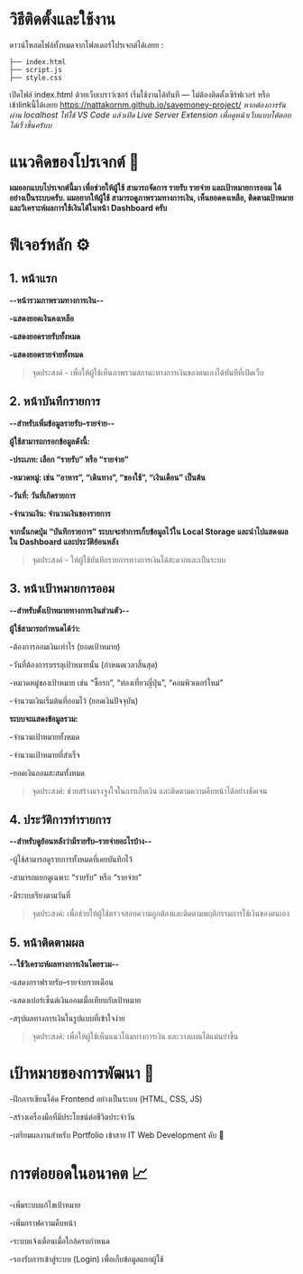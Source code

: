 # วิธีติดตั้งและใช้งาน

ดาวน์โหลดไฟล์ทั้งหมดจากโฟลเดอร์โปรเจกต์ได้เลยย
:
```
├── index.html
├── script.js
├── style.css
```

เปิดไฟล์ index.html ด้วยเว็บเบราว์เซอร์
เริ่มใช้งานได้ทันที — ไม่ต้องติดตั้งเซิร์ฟเวอร์
หรือเข้าlinkนี้ได้เลยย https://nattakornm.github.io/savemoney-project/
*หากต้องการรันผ่าน localhost
ให้ใช้ VS Code แล้วเปิด Live Server Extension เพื่อดูหน้าเว็บแบบโต้ตอบได้เร็วขึ้นครับบ*



# แนวคิดของโปรเจกต์ 🤔

**ผมออกแบบโปรเจกต์นี้มา เพื่อช่วยให้ผู้ใช้ สามารถจัดการ รายรับ รายจ่าย และเป้าหมายการออม ได้อย่างเป็นระบบครับ.
ผมอยากให้ผู้ใช้ สามารถดูภาพรวมทางการเงิน, เห็นยอดคงเหลือ, ติดตามเป้าหมาย และวิเคราะห์ผลการใช้เงินได้ในหน้า Dashboard ครับ**

# ฟีเจอร์หลัก ⚙️
## 1. หน้าแรก

**--หน้ารวมภาพรวมทางการเงิน--**

**-แสดงยอดเงินคงเหลือ**

**-แสดงยอดรายรับทั้งหมด**

**-แสดงยอดรายจ่ายทั้งหมด**

> จุดประสงค์ - เพื่อให้ผู้ใช้เห็นภาพรวมสถานะทางการเงินของตนเองได้ทันทีที่เปิดเว็บ

## 2. หน้าบันทึกรายการ

**--สำหรับเพิ่มข้อมูลรายรับ–รายจ่าย--**

**ผู้ใช้สามารถกรอกข้อมูลดังนี้:**

**-ประเภท: เลือก “รายรับ” หรือ “รายจ่าย”**

**-หมวดหมู่: เช่น “อาหาร”, “เดินทาง”, “ของใช้”, “เงินเดือน” เป็นต้น**

**-วันที่: วันที่เกิดรายการ**

**-จำนวนเงิน: จำนวนเงินของรายการ**

**จากนั้นกดปุ่ม “บันทึกรายการ” ระบบจะทำการเก็บข้อมูลไว้ใน Local Storage และนำไปแสดงผลใน Dashboard และประวัติย้อนหลัง**

> จุดประสงค์ - ให้ผู้ใช้บันทึกรายการทางการเงินได้สะดวกและเป็นระบบ

## 3. หน้าเป้าหมายการออม

**--สำหรับตั้งเป้าหมายทางการเงินส่วนตัว--**

**ผู้ใช้สามารถกำหนดได้ว่า:**

-ต้องการออมเงินเท่าไร (ยอดเป้าหมาย)

-วันที่ต้องการบรรลุเป้าหมายนั้น (กำหนดเวลาสิ้นสุด)

-หมวดหมู่ของเป้าหมาย เช่น “ซื้อรถ”, “ท่องเที่ยวญี่ปุ่น”, “คอมพิวเตอร์ใหม่”

-จำนวนเงินเริ่มต้นที่ออมไว้ (ยอดเงินปัจจุบัน)

**ระบบจะแสดงข้อมูลรวม:**

-จำนวนเป้าหมายทั้งหมด

-จำนวนเป้าหมายที่สำเร็จ

-ยอดเงินออมสะสมทั้งหมด

> จุดประสงค์: ช่วยสร้างแรงจูงใจในการเก็บเงิน และติดตามความคืบหน้าได้อย่างชัดเจน

## 4. ประวัติการทำรายการ

**--สำหรับดูย้อนหลังว่ามีรายรับ–รายจ่ายอะไรบ้าง--**

-ผู้ใช้สามารถดูรายการทั้งหมดที่เคยบันทึกไว้

-สามารถแยกดูเฉพาะ “รายรับ” หรือ “รายจ่าย”

-มีระบบเรียงตามวันที่

> จุดประสงค์: เพื่อช่วยให้ผู้ใช้ตรวจสอบความถูกต้องและติดตามพฤติกรรมการใช้เงินของตนเอง

## 5. หน้าติดตามผล

**--ใช้วิเคราะห์ผลทางการเงินโดยรวม--**

-แสดงกราฟรายรับ–รายจ่ายรายเดือน

-แสดงเปอร์เซ็นต์เงินออมเมื่อเทียบกับเป้าหมาย

-สรุปผลทางการเงินในรูปแบบที่เข้าใจง่าย

> จุดประสงค์: เพื่อให้ผู้ใช้เห็นแนวโน้มทางการเงิน และวางแผนได้แม่นยำขึ้น

# เป้าหมายของการพัฒนา 🎯

-ฝึกการเขียนโค้ด Frontend อย่างเป็นระบบ (HTML, CSS, JS)

-สร้างเครื่องมือที่มีประโยชน์ต่อชีวิตประจำวัน

-เตรียมผลงานสำหรับ Portfolio เข้าสาย IT Web Development คับ 🗿

# การต่อยอดในอนาคต 📈

-เพิ่มระบบแก้ไขเป้าหมาย

-เพิ่มกราฟความคืบหน้า

-ระบบแจ้งเตือนเมื่อใกล้ครบกำหนด

-รองรับการเข้าสู่ระบบ (Login) เพื่อเก็บข้อมูลแยกผู้ใช้
